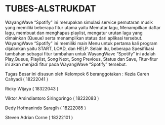 # TUBES-ALSTRUKDAT

WayangWave “Spotify” ini merupakan simulasi service pemutaran musik yang memiliki beberapa fitur utama yaitu Memutar lagu, Menampilkan daftar lagu, membuat dan menghapus playlist, mengatur urutan lagu yang dimainkan (Queue) serta menampilkan status dari aplikasi tersebut. WayangWave “Spotify” ini memiliki main Menu untuk pertama kali program dijalankan yaitu START, LOAD, dan HELP. Selain itu, beberapa Spesifikasi tambahan sebagai fitur tambahan untuk WayangWave “Spotify” ini adalah Play,Queue, Playlist, Song Next, Song Previous, Status dan Save, Fitur-fitur ini akan menjadi fitur pada WayangWave “Spotify” tersebut. 

Tugas Besar ini disusun oleh Kelompok 6 beranggotakan : 
Kezia Caren Cahyadi 			( 18222041 ) 

Ricky Wijaya 				( 18322043 ) 

Viktor Arsindiantoro Siringoringo 	( 18222083 ) 

Dedy Hofmanindo Saragih 		( 18222085 ) 

Steven Adrian Corne 			( 18222101 ) 


